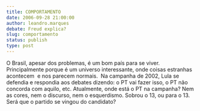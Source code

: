 ```yaml
---
title: COMPORTAMENTO
date: 2006-09-28 21:00:00
author: leandro.marques
debate: Freud explica?
slug: comportamento
status: publish 
type: post
---
```


O Brasil, apesar dos problemas, é um bom país para se viver. Principalmente porque é um universo interessante, onde coisas estranhas acontecem  e nos parecem normais.  Na campanha de 2002, Lula se defendia e respondia aos debates dizendo: o PT vai fazer isso, o PT não concorda com aquilo, etc. Atualmente, onde está o PT na campanha? Nem as cores, nem o discurso, nem o esquerdismo. Sobrou o 13, ou para o 13. Será que o partido se vingou do candidato?


